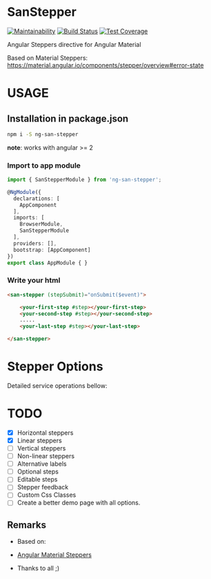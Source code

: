 # SanStepper

[![Maintainability](https://api.codeclimate.com/v1/badges/3db9af5a76aa62568f0f/maintainability)](https://codeclimate.com/github/reiosantos/ng-san-stepper/maintainability)
[![Build Status](https://travis-ci.com/reiosantos/ng-san-stepper.svg?branch=master)](https://travis-ci.com/reiosantos/ng-san-stepper)
[![Test Coverage](https://api.codeclimate.com/v1/badges/3db9af5a76aa62568f0f/test_coverage)](https://codeclimate.com/github/reiosantos/ng-san-stepper/test_coverage)


Angular Steppers directive for Angular Material

Based on Material Steppers: 
https://material.angular.io/components/stepper/overview#error-state

# USAGE
## Installation in package.json

```bash
npm i -S ng-san-stepper
```

**note**: works with angular >= 2

### Import to app module

```ts
import { SanStepperModule } from 'ng-san-stepper';

@NgModule({
  declarations: [
    AppComponent
  ],
  imports: [
    BrowserModule,
    SanStepperModule
  ],
  providers: [],
  bootstrap: [AppComponent]
})
export class AppModule { }
```

### Write your html

```html
<san-stepper (stepSubmit)="onSubmit($event)">

	<your-first-step #step></your-first-step>
	<your-second-step #step></your-second-step>
	.....
	<your-last-step #step></your-last-step>

</san-stepper>
```

# Stepper Options


Detailed service operations bellow:


# TODO

- [x] Horizontal steppers
- [x] Linear steppers
- [ ] Vertical steppers
- [ ] Non-linear steppers
- [ ] Alternative labels
- [ ] Optional steps
- [ ] Editable steps
- [ ] Stepper feedback
- [ ] Custom Css Classes
- [ ] Create a better demo page with all options.

## Remarks

- Based on:
 - [Angular Material Steppers](https://github.com/marcosmoura/angular-material-steppers)

- Thanks to all ;)
